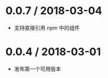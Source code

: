 
0.0.7 / 2018-03-04
==================

* 支持直接引用 npm 中的组件



0.0.4 / 2018-03-01
==================

* 发布第一个可用版本
